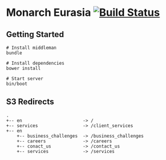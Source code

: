 # Monarch Eurasia [![Build Status](https://travis-ci.org/timstott/aosgroup-middleman.svg?branch=master)](https://travis-ci.org/timstott/aosgroup-middleman)

## Getting Started

```
# Install middleman
bundle

# Install dependencies
bower install

# Start server
bin/boot
```

## S3 Redirects

```
.
+-- en                       -> /
+-- services                 -> /client_services
+-- en
    +-- business_challenges  -> /business_challenges
    +-- careers              -> /careers
    +-- conact_us            -> /contact_us
    +-- services             -> /services

```

